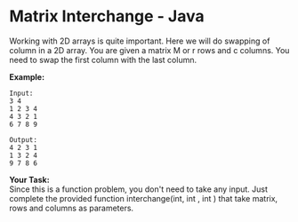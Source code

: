 # Matrix Interchange - Java

Working with 2D arrays is quite important. Here we will do swapping of column in a 2D array. You are given a matrix M or r rows and c columns. You need to swap the first column with the last column.

**Example:**
```
Input:
3 4 
1 2 3 4 
4 3 2 1 
6 7 8 9

Output: 
4 2 3 1 
1 3 2 4 
9 7 8 6
```
**Your Task:**<br>
Since this is a function problem, you don't need to take any input. Just complete the provided function interchange(int, int , int ) that take matrix, rows and columns as parameters.
